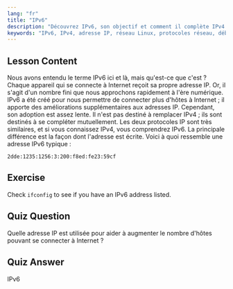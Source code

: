 ```yaml
---
lang: "fr"
title: "IPv6"
description: "Découvrez IPv6, son objectif et comment il complète IPv4. Comprenez l'adressage IPv6 et son rôle dans la connexion de plus d'appareils à Internet."
keywords: "IPv6, IPv4, adresse IP, réseau Linux, protocoles réseau, débutant, tutoriel, guide"
---
```


## Lesson Content

Nous avons entendu le terme IPv6 ici et là, mais qu'est-ce que c'est ? Chaque appareil qui se connecte à Internet reçoit sa propre adresse IP. Or, il s'agit d'un nombre fini que nous approchons rapidement à l'ère numérique. IPv6 a été créé pour nous permettre de connecter plus d'hôtes à Internet ; il apporte des améliorations supplémentaires aux adresses IP. Cependant, son adoption est assez lente. Il n'est pas destiné à remplacer IPv4 ; ils sont destinés à se compléter mutuellement. Les deux protocoles IP sont très similaires, et si vous connaissez IPv4, vous comprendrez IPv6. La principale différence est la façon dont l'adresse est écrite. Voici à quoi ressemble une adresse IPv6 typique :

```plaintext
2dde:1235:1256:3:200:f8ed:fe23:59cf
```

## Exercise

Check `ifconfig` to see if you have an IPv6 address listed.

## Quiz Question

Quelle adresse IP est utilisée pour aider à augmenter le nombre d'hôtes pouvant se connecter à Internet ?

## Quiz Answer

IPv6
